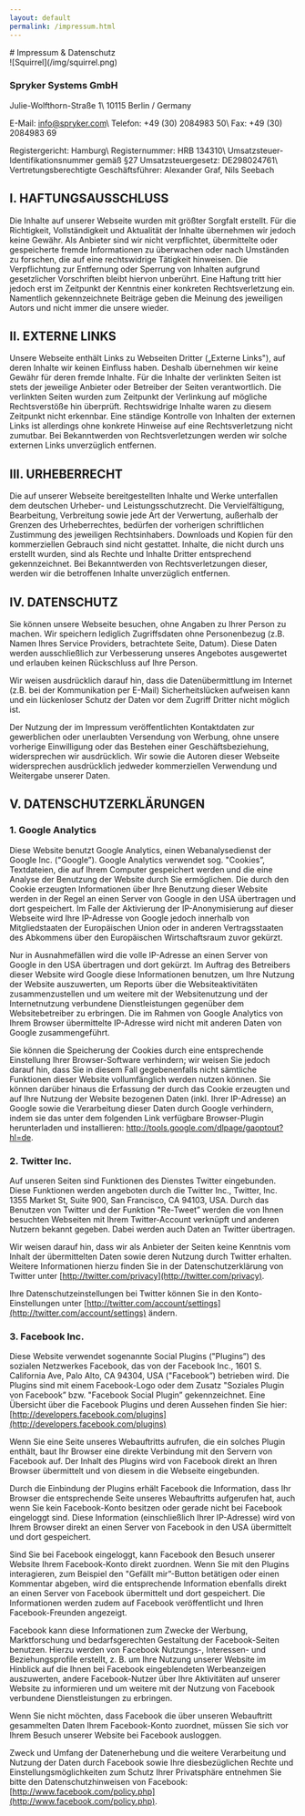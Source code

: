 ```yaml
---
layout: default
permalink: /impressum.html
---
```

<section>
# Impressum & Datenschutz
</section>
<section class="text-right">
![Squirrel](/img/squirrel.png)

### Spryker Systems GmbH

Julie-Wolfthorn-Straße 1\\
10115 Berlin / Germany

E-Mail: info@spryker.com\\
Telefon: +49 (30) 2084983 50\\
Fax: +49 (30) 2084983 69

Registergericht: Hamburg\\
Registernummer: HRB 134310\\
Umsatzsteuer-Identifikationsnummer gemäß §27 Umsatzsteuergesetz: DE298024761\\
Vertretungsberechtigte Geschäftsführer: Alexander Graf, Nils Seebach

## I. HAFTUNGSAUSSCHLUSS
Die Inhalte auf unserer Webseite wurden mit größter Sorgfalt erstellt. Für die Richtigkeit, Vollständigkeit und Aktualität der Inhalte übernehmen wir jedoch keine Gewähr. Als Anbieter sind wir nicht verpflichtet, übermittelte oder gespeicherte fremde Informationen zu überwachen oder nach Umständen zu forschen, die auf eine rechtswidrige Tätigkeit hinweisen. Die Verpflichtung zur Entfernung oder Sperrung von Inhalten aufgrund gesetzlicher Vorschriften bleibt hiervon unberührt. Eine Haftung tritt hier jedoch erst im Zeitpunkt der Kenntnis einer konkreten Rechtsverletzung ein. Namentlich gekennzeichnete Beiträge geben die Meinung des jeweiligen Autors und nicht immer die unsere wieder.

## II. EXTERNE LINKS
Unsere Webseite enthält Links zu Webseiten Dritter („Externe Links"), auf deren Inhalte wir keinen Einfluss haben. Deshalb übernehmen wir keine Gewähr für deren fremde Inhalte. Für die Inhalte der verlinkten Seiten ist stets der jeweilige Anbieter oder Betreiber der Seiten verantwortlich. Die verlinkten Seiten wurden zum Zeitpunkt der Verlinkung auf mögliche Rechtsverstöße hin überprüft. Rechtswidrige Inhalte waren zu diesem Zeitpunkt nicht erkennbar. Eine ständige Kontrolle von Inhalten der externen Links ist allerdings ohne konkrete Hinweise auf eine Rechtsverletzung nicht zumutbar. Bei Bekanntwerden von Rechtsverletzungen werden wir solche externen Links unverzüglich entfernen.

## III. URHEBERRECHT
Die auf unserer Webseite bereitgestellten Inhalte und Werke unterfallen dem deutschen Urheber- und Leistungsschutzrecht. Die Vervielfältigung, Bearbeitung, Verbreitung sowie jede Art der Verwertung, außerhalb der Grenzen des Urheberrechtes, bedürfen der vorherigen schriftlichen Zustimmung des jeweiligen Rechtsinhabers. Downloads und Kopien für den kommerziellen Gebrauch sind nicht gestattet. Inhalte, die nicht durch uns erstellt wurden, sind als Rechte und Inhalte Dritter entsprechend gekennzeichnet. Bei Bekanntwerden von Rechtsverletzungen dieser, werden wir die betroffenen Inhalte unverzüglich entfernen.

## IV. DATENSCHUTZ
Sie können unsere Webseite besuchen, ohne Angaben zu Ihrer Person zu machen. Wir speichern lediglich Zugriffsdaten ohne Personenbezug (z.B. Namen Ihres Service Providers, betrachtete Seite, Datum). Diese Daten werden ausschließlich zur Verbesserung unseres Angebotes ausgewertet und erlauben keinen Rückschluss auf Ihre Person.

Wir weisen ausdrücklich darauf hin, dass die Datenübermittlung im Internet (z.B. bei der Kommunikation per E-Mail) Sicherheitslücken aufweisen kann und ein lückenloser Schutz der Daten vor dem Zugriff Dritter nicht möglich ist.

Der Nutzung der im Impressum veröffentlichten Kontaktdaten zur gewerblichen oder unerlaubten Versendung von Werbung, ohne unsere vorherige Einwilligung oder das Bestehen einer Geschäftsbeziehung, widersprechen wir ausdrücklich. Wir sowie die Autoren dieser Webseite widersprechen ausdrücklich jedweder kommerziellen Verwendung und Weitergabe unserer Daten.

## V. DATENSCHUTZERKLÄRUNGEN

### 1. Google Analytics

Diese Website benutzt Google Analytics, einen Webanalysedienst der Google Inc. ("Google”). Google Analytics verwendet sog. "Cookies”, Textdateien, die auf Ihrem Computer gespeichert werden und die eine Analyse der Benutzung der Website durch Sie ermöglichen. Die durch den Cookie erzeugten Informationen über Ihre Benutzung dieser Website werden in der Regel an einen Server von Google in den USA übertragen und dort gespeichert. Im Falle der Aktivierung der IP-Anonymisierung auf dieser Webseite wird Ihre IP-Adresse von Google jedoch innerhalb von Mitgliedstaaten der Europäischen Union oder in anderen Vertragsstaaten des Abkommens über den Europäischen Wirtschaftsraum zuvor gekürzt.

Nur in Ausnahmefällen wird die volle IP-Adresse an einen Server von Google in den USA übertragen und dort gekürzt. Im Auftrag des Betreibers dieser Website wird Google diese Informationen benutzen, um Ihre Nutzung der Website auszuwerten, um Reports über die Websiteaktivitäten zusammenzustellen und um weitere mit der Websitenutzung und der Internetnutzung verbundene Dienstleistungen gegenüber dem Websitebetreiber zu erbringen. Die im Rahmen von Google Analytics von Ihrem Browser übermittelte IP-Adresse wird nicht mit anderen Daten von Google zusammengeführt.

Sie können die Speicherung der Cookies durch eine entsprechende Einstellung Ihrer Browser-Software verhindern; wir weisen Sie jedoch darauf hin, dass Sie in diesem Fall gegebenenfalls nicht sämtliche Funktionen dieser Website vollumfänglich werden nutzen können. Sie können darüber hinaus die Erfassung der durch das Cookie erzeugten und auf Ihre Nutzung der Website bezogenen Daten (inkl. Ihrer IP-Adresse) an Google sowie die Verarbeitung dieser Daten durch Google verhindern, indem sie das unter dem folgenden Link verfügbare Browser-Plugin herunterladen und installieren: http://tools.google.com/dlpage/gaoptout?hl=de.

### 2. Twitter Inc.

Auf unseren Seiten sind Funktionen des Dienstes Twitter eingebunden. Diese Funktionen werden angeboten durch die Twitter Inc., Twitter, Inc. 1355 Market St, Suite 900, San Francisco, CA 94103, USA. Durch das Benutzen von Twitter und der Funktion "Re-Tweet” werden die von Ihnen besuchten Webseiten mit Ihrem Twitter-Account verknüpft und anderen Nutzern bekannt gegeben. Dabei werden auch Daten an Twitter übertragen.

Wir weisen darauf hin, dass wir als Anbieter der Seiten keine Kenntnis vom Inhalt der übermittelten Daten sowie deren Nutzung durch Twitter erhalten. Weitere Informationen hierzu finden Sie in der Datenschutzerklärung von Twitter unter [http://twitter.com/privacy](http://twitter.com/privacy).

Ihre Datenschutzeinstellungen bei Twitter können Sie in den Konto-Einstellungen unter [http://twitter.com/account/settings](http://twitter.com/account/settings) ändern.

### 3. Facebook Inc.

Diese Website verwendet sogenannte Social Plugins ("Plugins”) des sozialen Netzwerkes Facebook, das von der Facebook Inc., 1601 S. California Ave, Palo Alto, CA 94304, USA ("Facebook”) betrieben wird. Die Plugins sind mit einem Facebook-Logo oder dem Zusatz "Soziales Plugin von Facebook” bzw. "Facebook Social Plugin” gekennzeichnet. Eine Übersicht über die Facebook Plugins und deren Aussehen finden Sie hier: [http://developers.facebook.com/plugins](http://developers.facebook.com/plugins)

Wenn Sie eine Seite unseres Webauftritts aufrufen, die ein solches Plugin enthält, baut Ihr Browser eine direkte Verbindung mit den Servern von Facebook auf. Der Inhalt des Plugins wird von Facebook direkt an Ihren Browser übermittelt und von diesem in die Webseite eingebunden.

Durch die Einbindung der Plugins erhält Facebook die Information, dass Ihr Browser die entsprechende Seite unseres Webauftritts aufgerufen hat, auch wenn Sie kein Facebook-Konto besitzen oder gerade nicht bei Facebook eingeloggt sind. Diese Information (einschließlich Ihrer IP-Adresse) wird von Ihrem Browser direkt an einen Server von Facebook in den USA übermittelt und dort gespeichert.

Sind Sie bei Facebook eingeloggt, kann Facebook den Besuch unserer Website Ihrem Facebook-Konto direkt zuordnen. Wenn Sie mit den Plugins interagieren, zum Beispiel den "Gefällt mir”-Button betätigen oder einen Kommentar abgeben, wird die entsprechende Information ebenfalls direkt an einen Server von Facebook übermittelt und dort gespeichert. Die Informationen werden zudem auf Facebook veröffentlicht und Ihren Facebook-Freunden angezeigt.

Facebook kann diese Informationen zum Zwecke der Werbung, Marktforschung und bedarfsgerechten Gestaltung der Facebook-Seiten benutzen. Hierzu werden von Facebook Nutzungs-, Interessen- und Beziehungsprofile erstellt, z. B. um Ihre Nutzung unserer Website im Hinblick auf die Ihnen bei Facebook eingeblendeten Werbeanzeigen auszuwerten, andere Facebook-Nutzer über Ihre Aktivitäten auf unserer Website zu informieren und um weitere mit der Nutzung von Facebook verbundene Dienstleistungen zu erbringen.

Wenn Sie nicht möchten, dass Facebook die über unseren Webauftritt gesammelten Daten Ihrem Facebook-Konto zuordnet, müssen Sie sich vor Ihrem Besuch unserer Website bei Facebook ausloggen.

Zweck und Umfang der Datenerhebung und die weitere Verarbeitung und Nutzung der Daten durch Facebook sowie Ihre diesbezüglichen Rechte und Einstellungsmöglichkeiten zum Schutz Ihrer Privatsphäre entnehmen Sie bitte den Datenschutzhinweisen von Facebook: [http://www.facebook.com/policy.php](http://www.facebook.com/policy.php).

</section>
